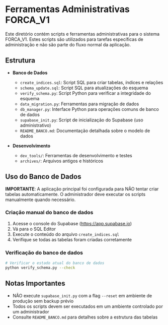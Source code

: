 # Ferramentas Administrativas FORCA_V1

Este diretório contém scripts e ferramentas administrativas para o sistema FORCA_V1. Estes scripts são utilizados para tarefas específicas de administração e não são parte do fluxo normal da aplicação.

## Estrutura

- **Banco de Dados**
  - `create_indices.sql`: Script SQL para criar tabelas, índices e relações
  - `schema_update.sql`: Script SQL para atualizações do esquema
  - `verify_schema.py`: Script Python para verificar a integridade do esquema
  - `data_migration.py`: Ferramentas para migração de dados
  - `db_manager.py`: Interface Python para operações comuns de banco de dados
  - `supabase_init.py`: Script de inicialização do Supabase (uso administrativo)
  - `README_BANCO.md`: Documentação detalhada sobre o modelo de dados

- **Desenvolvimento**
  - `dev_tools/`: Ferramentas de desenvolvimento e testes
  - `archives/`: Arquivos antigos e históricos

## Uso do Banco de Dados

**IMPORTANTE**: A aplicação principal foi configurada para NÃO tentar criar tabelas automaticamente. O administrador deve executar os scripts manualmente quando necessário.

### Criação manual do banco de dados

1. Acesse o console do Supabase (https://app.supabase.io)
2. Vá para o SQL Editor
3. Execute o conteúdo do arquivo `create_indices.sql`
4. Verifique se todas as tabelas foram criadas corretamente

### Verificação do banco de dados

```bash
# Verificar o estado atual do banco de dados
python verify_schema.py --check
```

## Notas Importantes

- NÃO execute `supabase_init.py` com a flag `--reset` em ambiente de produção sem backup prévio
- Todos os scripts devem ser executados em um ambiente controlado por um administrador
- Consulte `README_BANCO.md` para detalhes sobre a estrutura das tabelas
